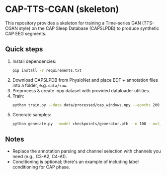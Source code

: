 # CAP-TTS-CGAN (skeleton)

This repository provides a skeleton for training a Time-series GAN (TTS-CGAN style) on the CAP Sleep Database (CAPSLPDB) to produce synthetic CAP EEG segments.

## Quick steps
1. Install dependencies:
   ```bash
   pip install -r requirements.txt
   ```
2. Download CAPSLPDB from PhysioNet and place EDF + annotation files into a folder, e.g. `data/raw`.
3. Preprocess & create .npy dataset with provided dataloader utilities.
4. Train:
   ```bash
   python train.py --data data/processed/cap_windows.npy --epochs 200 --batch_size 64
   ```
5. Generate samples:
   ```bash
   python generate.py --model checkpoints/generator.pth --n 100 --out_dir generated
   ```

## Notes
- Replace the annotation parsing and channel selection with channels you need (e.g., C3-A2, C4-A1).
- Conditioning is optional; there's an example of including label conditioning for CAP phase.
